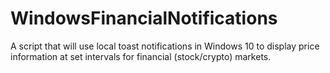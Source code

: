 # WindowsFinancialNotifications
A script that will use local toast notifications in Windows 10 to display price information at set intervals for financial (stock/crypto) markets.
